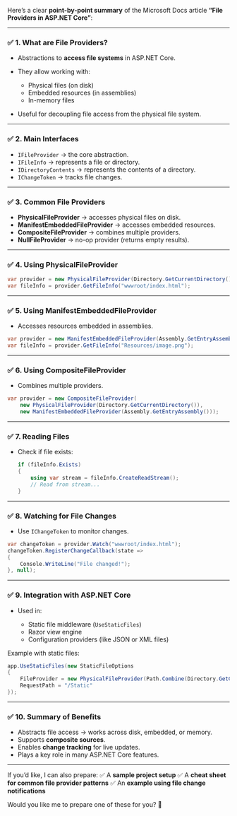 Here’s a clear **point-by-point summary** of the Microsoft Docs article **“File Providers in ASP.NET Core”**:

---

### ✅ 1. **What are File Providers?**

* Abstractions to **access file systems** in ASP.NET Core.
* They allow working with:

  * Physical files (on disk)
  * Embedded resources (in assemblies)
  * In-memory files
* Useful for decoupling file access from the physical file system.

---

### ✅ 2. **Main Interfaces**

* `IFileProvider` → the core abstraction.
* `IFileInfo` → represents a file or directory.
* `IDirectoryContents` → represents the contents of a directory.
* `IChangeToken` → tracks file changes.

---

### ✅ 3. **Common File Providers**

* **PhysicalFileProvider** → accesses physical files on disk.
* **ManifestEmbeddedFileProvider** → accesses embedded resources.
* **CompositeFileProvider** → combines multiple providers.
* **NullFileProvider** → no-op provider (returns empty results).

---

### ✅ 4. **Using PhysicalFileProvider**

```csharp
var provider = new PhysicalFileProvider(Directory.GetCurrentDirectory());
var fileInfo = provider.GetFileInfo("wwwroot/index.html");
```

---

### ✅ 5. **Using ManifestEmbeddedFileProvider**

* Accesses resources embedded in assemblies.

```csharp
var provider = new ManifestEmbeddedFileProvider(Assembly.GetEntryAssembly());
var fileInfo = provider.GetFileInfo("Resources/image.png");
```

---

### ✅ 6. **Using CompositeFileProvider**

* Combines multiple providers.

```csharp
var provider = new CompositeFileProvider(
    new PhysicalFileProvider(Directory.GetCurrentDirectory()),
    new ManifestEmbeddedFileProvider(Assembly.GetEntryAssembly()));
```

---

### ✅ 7. **Reading Files**

* Check if file exists:

  ```csharp
  if (fileInfo.Exists)
  {
      using var stream = fileInfo.CreateReadStream();
      // Read from stream...
  }
  ```

---

### ✅ 8. **Watching for File Changes**

* Use `IChangeToken` to monitor changes.

```csharp
var changeToken = provider.Watch("wwwroot/index.html");
changeToken.RegisterChangeCallback(state =>
{
    Console.WriteLine("File changed!");
}, null);
```

---

### ✅ 9. **Integration with ASP.NET Core**

* Used in:

  * Static file middleware (`UseStaticFiles`)
  * Razor view engine
  * Configuration providers (like JSON or XML files)

Example with static files:

```csharp
app.UseStaticFiles(new StaticFileOptions
{
    FileProvider = new PhysicalFileProvider(Path.Combine(Directory.GetCurrentDirectory(), "MyStaticFiles")),
    RequestPath = "/Static"
});
```

---

### ✅ 10. **Summary of Benefits**

* Abstracts file access → works across disk, embedded, or memory.
* Supports **composite sources**.
* Enables **change tracking** for live updates.
* Plays a key role in many ASP.NET Core features.

---

If you’d like, I can also prepare:
✅ A **sample project setup**
✅ A **cheat sheet for common file provider patterns**
✅ An **example using file change notifications**

Would you like me to prepare one of these for you? 🚀
